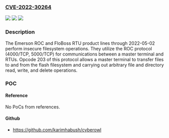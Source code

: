 ### [CVE-2022-30264](https://cve.mitre.org/cgi-bin/cvename.cgi?name=CVE-2022-30264)
![](https://img.shields.io/static/v1?label=Product&message=n%2Fa&color=blue)
![](https://img.shields.io/static/v1?label=Version&message=n%2Fa&color=blue)
![](https://img.shields.io/static/v1?label=Vulnerability&message=n%2Fa&color=brighgreen)

### Description

The Emerson ROC and FloBoss RTU product lines through 2022-05-02 perform insecure filesystem operations. They utilize the ROC protocol (4000/TCP, 5000/TCP) for communications between a master terminal and RTUs. Opcode 203 of this protocol allows a master terminal to transfer files to and from the flash filesystem and carrying out arbitrary file and directory read, write, and delete operations.

### POC

#### Reference
No PoCs from references.

#### Github
- https://github.com/karimhabush/cyberowl


